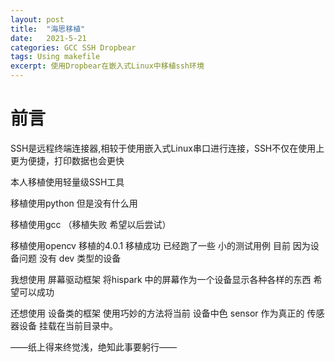 ```yaml
---
layout: post
title:  "海思移植"
date:   2021-5-21
categories: GCC SSH Dropbear
tags: Using makefile
excerpt: 使用Dropbear在嵌入式Linux中移植ssh环境
--- 
```


# 前言
SSH是远程终端连接器,相较于使用嵌入式Linux串口进行连接，SSH不仅在使用上更为便捷，打印数据也会更快


本人移植使用轻量级SSH工具


移植使用python 但是没有什么用


移植使用gcc （移植失败  希望以后尝试）


移植使用opencv 移植的4.0.1 移植成功   已经跑了一些 小的测试用例  目前  因为设备问题  没有 dev 类型的设备  

 我想使用 屏幕驱动框架  将hispark 中的屏幕作为一个设备显示各种各样的东西  希望可以成功

 还想使用 设备类的框架 使用巧妙的方法将当前 设备中色 sensor 作为真正的 传感器设备 挂载在当前目录中。

 ——纸上得来终觉浅，绝知此事要躬行——